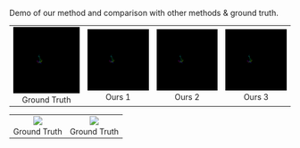 Demo of our method and comparison with other methods & ground truth.


<table>
    <tr>
        <td ><center><img src="https://github.com/luoshuqing2001/Decoupled_AI_Choreography/blob/main/demo/videos/gKR_sBM_cAll_d30_mKR2_ch02_gt.gif"  width="200"> <br> Ground Truth </center></td>
        <td ><center><img src="https://github.com/luoshuqing2001/Decoupled_AI_Choreography/blob/main/demo/videos/gKR_sBM_cAll_d30_mKR2_ch02_our_1.gif" width="200"> <br> Ours 1 </center></td>
        <td ><center><img src="https://github.com/luoshuqing2001/Decoupled_AI_Choreography/blob/main/demo/videos/gKR_sBM_cAll_d30_mKR2_ch02_our_2.gif" width="200"> <br> Ours 2 </center></td>
        <td ><center><img src="https://github.com/luoshuqing2001/Decoupled_AI_Choreography/blob/main/demo/videos/gKR_sBM_cAll_d30_mKR2_ch02_our_3.gif" width="200"> <br> Ours 3 </center></td>
    </tr>
</table>


<table>
    <tr>
        <td ><center><img src="https://github.com/luoshuqing2001/Decoupled_AI_Choreography/blob/main/demo/videos/gWA_sBM_cAll_d26_mWA0_ch02_gt.gif"  width="200"> <br> Ground Truth </center></td>
        <td ><center><img src="https://github.com/luoshuqing2001/Decoupled_AI_Choreography/blob/main/demo/videos/gWA_sBM_cAll_d26_mWA0_ch02_our_1.gif"  width="200"> <br> Ground Truth </center></td>
    </tr>
</table>
